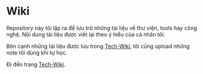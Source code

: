 # Wiki

Repository này tôi lập ra để lưu trữ những tài liệu về thư viện, tools hay công nghệ. 
Nội dung tài liệu được viết lại theo ý hiểu của cá nhân tôi.

Bên cạnh những tài liệu được lưu trong [Tech-Wiki](https://github.com/btt46/Tech-Wiki/wiki), tôi cũng upload những note tôi dùng khi tự học.

Đi đến trang [Tech-Wiki](https://github.com/btt46/Tech-Wiki/wiki).
